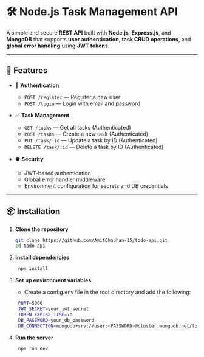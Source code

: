 # 🛠️ Node.js Task Management API

A simple and secure **REST API** built with **Node.js**, **Express.js**, and **MongoDB** that supports **user authentication**, **task CRUD operations**, and **global error handling** using **JWT tokens**.

---

## 🚀 Features

- 🔐 **Authentication**

  - `POST /register` — Register a new user
  - `POST /login` — Login with email and password

- ✅ **Task Management**

  - `GET /tasks` — Get all tasks (Authenticated)
  - `POST /tasks` — Create a new task (Authenticated)
  - `PUT /task/:id` — Update a task by ID (Authenticated)
  - `DELETE /task/:id` — Delete a task by ID (Authenticated)

- 🛡️ **Security**
  - JWT-based authentication
  - Global error handler middleware
  - Environment configuration for secrets and DB credentials

---

## 📦 Installation

1. **Clone the repository**

   ```bash
   git clone https://github.com/AmitChauhan-15/todo-api.git
   cd todo-api
   ```

2. **Install dependencies**

   ```bash
    npm install
   ```

3. **Set up environment variables**

   - Create a config.env file in the root directory and add the following:

   ```bash
    PORT=5000
    JWT_SECRET=your_jwt_secret
    TOKEN_EXPIRE_TIME=7d
    DB_PASSWORD=your_db_password
    DB_CONNECTION=mongodb+srv://user:<PASSWORD>@cluster.mongodb.net/todo?retryWrites=true&w=majority
   ```

4. **Run the server**
   ```bash
    npm run dev
   ```
